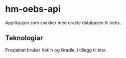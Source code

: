 # hm-oebs-api
Applikasjon som snakker med oracle databasen til oebs.

## Teknologiar
Prosjektet bruker Kotlin og Gradle, i tillegg til ktor.
